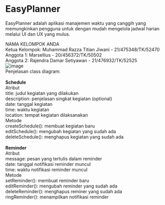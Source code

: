 # EasyPlanner
EasyPlanner adalah aplikasi manajemen waktu yang canggih yang memungkinkan pengguna untuk dengan mudah mengelola jadwal harian melalui UI dan UX yang mulus. <br />

NAMA KELOMPOK ANDA <br />
Ketua Kelompok:  Muhammad Razza Titian Jiwani - 21/475348/TK/52470<br />
Anggota 1: Marsellius - 20/456372/TK/50502<br />
Anggota 2: Rajendra Damar Setiyawan - 21/476932/TK/52525<br />
![image](https://github.com/RazzaTitian/juniorproject/assets/93211629/106c9225-ad30-4905-9206-d4ac593a3468)
<br />
Penjelasan class diagram: <br />
<br />
<b> Schedule </b> <br />
Atribut <br />
title<bt />: judul kegiatan yang dilakukan <br />
description: penjelasan singkat kegiatan (optional) <br />
date: tanggal kegiatan <br />
time: waktu kegiatan <br />
location: tempat kegiatan dilaksanakan <br />
Metode <br />
createSchedule(): membuat kegiatan baru <br />
editSchedule(): mengubah kegiatan yang sudah ada <br />
deleteSchedule(): menghapus kegiatan yang sudah ada <br />
<br />
<b> Reminder </b> <br />
Atribut <br />
message: pesan yang tertulis dalam reminder<br />
date: tanggal notifikasi reminder muncul<br />
time: waktu notifikasi reminder muncul<br />
Metode <br />
setReminder(): membuat reminder baru<br />
editReminder(): mengubah reminder yang sudah ada<br />
deleteReminder(): menghapus reminer yang sudah ada<br />
ringReminder(): menampilkan notifikasi reminder<br />
